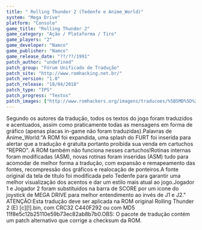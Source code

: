 ```yaml
---
title: " Rolling Thunder 2 (Tedenfe e Anime_World)"
system: "Mega Drive"
platform: "Console"
game_title: "Rolling Thunder 2"
game_category: "Ação / Plataforma / Tiro"
game_players: "2"
game_developer: "Namco"
game_publisher: "Namco"
game_release_date: "??/??/1991"
patch_author: "undefined"
patch_group: "Fórum Unificado de Tradução"
patch_site: "http://www.romhacking.net.br/"
patch_version: "1.0"
patch_release: "18/04/2018"
patch_type: "IPS"
patch_progress: "Textos"
patch_images: ["http://www.romhackers.org/imagens/traducoes/%5BSMD%5D%20Rolling%20Thunder%202%20-%20Tedenfe%20e%20Anime_World%20-%201.png","http://www.romhackers.org/imagens/traducoes/%5BSMD%5D%20Rolling%20Thunder%202%20-%20Tedenfe%20e%20Anime_World%20-%202.png","http://www.romhackers.org/imagens/traducoes/%5BSMD%5D%20Rolling%20Thunder%202%20-%20Tedenfe%20e%20Anime_World%20-%203.png"]
---
```

Segundo os autores da tradução, todos os textos do jogo foram traduzidos e acentuados, assim como praticamente todas as mensagens em forma de gráfico (apenas placas in-game não foram traduzidas).Palavras de Anime_World:"A ROM foi expandida, uma splash do FURT foi inserida para alertar que a tradução é gratuíta portanto proíbida sua venda em cartuchos "REPRO". A ROM também não funciona nesses cartuchos!Rotinas internas foram modificadas (ASM), novas rotinas foram inseridas (ASM) tudo para acomodar de melhor forma a tradução, com expansão e remapeamento das fontes, recompressão dos gráficos e realocação de ponteiros.A fonte original da tela de título foi modificada pelo Tedenfe para garantir uma melhor visualização dos acentos e dar um estilo mais atual ao jogo.Jogador 1 e Jogador 2 foram substituidos na barra de SCORE por um icone do joystick de MEGA DRIVE para melhor entendimento ao invés de J1 e J2." ATENÇÃO:Esta tradução deve ser aplicada na ROM original Rolling Thunder 2 (E) [c][!].bin, com CRC32 C440F292 ou com MD5 11f8e5c12b25110e59b73ec82ab8b7b0.OBS: O pacote de tradução contém um patch alternativo que corrige a checksum da ROM.